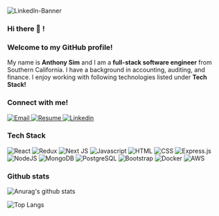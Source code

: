 ![LinkedIn-Banner](https://user-images.githubusercontent.com/31682285/151724093-4706b65f-d204-4acb-8515-442daa9bb4fa.png)

### Hi there 👋 !

### Welcome to my GitHub profile!

<p>
  My name is <strong>Anthony Sim</strong> and I am a <strong>full-stack software engineer</strong> from Southern California. I have a  background in accounting, auditing, and finance. I enjoy working with following technologies listed under <strong>Tech Stack!</strong>
</p>

### Connect with me!
 
 <p>
  <a target="_blank" href = "mailto: anthonyysim@gmail.com"/>
    <img alt="Email" src="https://img.shields.io/badge/email-%23FF0000.svg?style=for-the-badge&logoColor=white)" />
  </a>
  
  <a target="_blank" href="https://drive.google.com/file/d/1MJ8GeGwLb-0uwPI5lpLQwQM1ilE39goE/view?usp=sharing">
    <img alt="Resume" src="https://img.shields.io/badge/Resume-60B5CC?style=for-the-badge" />
  </a>

  <a target="_blank" href="https://www.linkedin.com/in/sim-anthony/">
    <img alt="Linkedin" src="https://img.shields.io/badge/linkedin-0077B5?logo=linkedin&logoColor=white&style=for-the-badge" />
  </a>
</p>

### Tech Stack

<p>
  <img alt="React" src="https://img.shields.io/badge/React-61DAFB?logo=react&logoColor=black&style=for-the-badge" />

  <img alt="Redux" src="https://img.shields.io/badge/redux-%23593d88.svg?style=for-the-badge&logo=redux&logoColor=white"/>

   <img alt="Next JS" src="https://img.shields.io/badge/nextjs-%23000000.svg?style=for-the-badge&logo=next.js&logoColor=white"/>

  <img alt="Javascript" src="https://img.shields.io/badge/JavaScript-F7DF1E?logo=JavaScript&logoColor=black&style=for-the-badge" />

  <img alt="HTML" src="https://img.shields.io/badge/HTML-E34F26?logo=html5&logoColor=white&style=for-the-badge" />

  <img alt="CSS" src="https://img.shields.io/badge/CSS-1572B6?logo=css3&logoColor=white&style=for-the-badge" />

  <img alt="Express.js" src="https://img.shields.io/badge/express.js-%23404d59.svg?style=for-the-badge&logo=express&logoColor=%2361DAFB"/>

  <img alt="NodeJS" src="https://img.shields.io/badge/NodeJS-088A51?logo=Node.js&logoColor=white&style=for-the-badge" />

  <img alt="MongoDB" src="https://img.shields.io/badge/MongoDB-47A248?logo=mongodb&logoColor=white&style=for-the-badge" />

  <img alt="PostgreSQL" src="https://img.shields.io/badge/PostgreSQL-336791?logo=postgresql&logoColor=white&style=for-the-badge" />

  <img alt="Bootstrap" src="https://img.shields.io/badge/bootstrap-%23563D7C.svg?style=for-the-badge&logo=bootstrap&logoColor=white"/>

  <img alt="Docker" src="https://img.shields.io/badge/docker-%230db7ed.svg?style=for-the-badge&logo=docker&logoColor=white"/>

  <img alt="AWS" src="https://img.shields.io/badge/AWS-%23FF9900.svg?style=for-the-badge&logo=amazon-aws&logoColor=white"/>
 </p>

### Github stats

![Anurag's github stats](https://github-readme-stats.vercel.app/api?username=anthonysim&count_private=true&show_icons=true&theme=tokyonight)

![Top Langs](https://github-readme-stats.vercel.app/api/top-langs/?username=anthonysim&theme=tokyonight)
